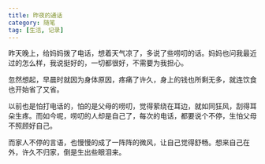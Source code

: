 ```yaml
---
title: 昨夜的通话
category: 随笔
tag: [生活, 记录]
---
```



昨天晚上，给妈妈拨了电话，想着天气凉了，多说了些唠叨的话。妈妈也问我最近过的怎么样，我说挺好的，一切都很好，不需要为我担心。

忽然想起，早晨时就因为身体原因，疼痛了许久，身上的钱也所剩无多，就连饮食也开始省了又省。

以前也是怕打电话的，怕的是父母的唠叨，觉得萦绕在耳边，就如同狂风，刮得耳朵生疼。而如今呢，唠叨的人却是自己了，每次的电话，都要说个不停，生怕父母不照顾好自己。

而家人不停的言语，也慢慢的成了一阵阵的微风，让自己觉得舒畅。想来自己在外，许久不归家，倒是生出些眼泪来。